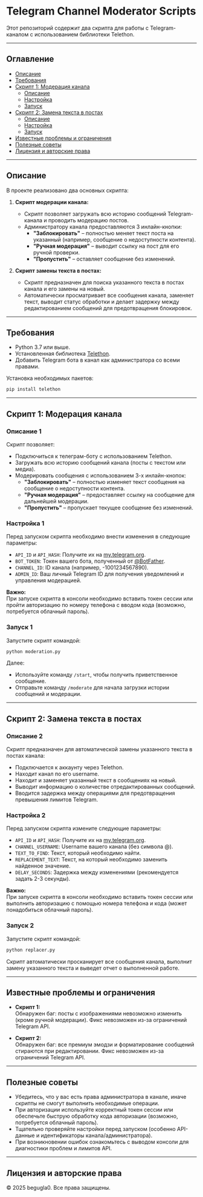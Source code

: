 # Telegram Channel Moderator Scripts

Этот репозиторий содержит два скрипта для работы с Telegram-каналом с использованием библиотеки Telethon.

---

## Оглавление

- [Описание](#описание)
- [Требования](#требования)
- [Скрипт 1: Модерация канала](#скрипт-1-модерация-канала)
  - [Описание](#описание-1)
  - [Настройка](#настройка-1)
  - [Запуск](#запуск-1)
- [Скрипт 2: Замена текста в постах](#скрипт-2-замена-текста-в-постах)
  - [Описание](#описание-2)
  - [Настройка](#настройка-2)
  - [Запуск](#запуск-2)
- [Известные проблемы и ограничения](#известные-проблемы-и-ограничения)
- [Полезные советы](#полезные-советы)
- [Лицензия и авторские права](#лицензия-и-авторские-права)

---

## Описание

В проекте реализовано два основных скрипта:

1. **Скрипт модерации канала:**
   - Скрипт позволяет загружать всю историю сообщений Telegram-канала и проводить модерацию постов.
   - Администратору канала предоставляются 3 инлайн-кнопки:
     - **"Заблокировать"** – полностью меняет текст поста на указанный (например, сообщение о недоступности контента).
     - **"Ручная модерация"** – выводит ссылку на пост для его ручной проверки.
     - **"Пропустить"** – оставляет сообщение без изменений.

2. **Скрипт замены текста в постах:**
   - Скрипт предназначен для поиска указанного текста в постах канала и его замены на новый.
   - Автоматически просматривает все сообщения канала, заменяет текст, выводит статус обработки и делает задержку между редактированием сообщений для предотвращения блокировок.

---

## Требования

- Python 3.7 или выше.
- Установленная библиотека [Telethon](https://github.com/LonamiWebs/Telethon).
- Добавить Telegram бота в канал как администратора со всеми правами.

Установка необходимых пакетов:

```bash
pip install telethon
```

---

## Скрипт 1: Модерация канала

### Описание 1

Скрипт позволяет:

- Подключиться к телеграм-боту с использованием Telethon.
- Загружать всю историю сообщений канала (посты с текстом или медиа).
- Модерировать сообщения с использованием 3-х инлайн-кнопок:
  - **"Заблокировать"** – полностью изменяет текст сообщения на сообщение о недоступности контента.
  - **"Ручная модерация"** – предоставляет ссылку на сообщение для дальнейшей модерации.
  - **"Пропустить"** – пропускает текущее сообщение без изменений.

### Настройка 1

Перед запуском скрипта необходимо внести изменения в следующие параметры:

- `API_ID` и `API_HASH`: Получите их на [my.telegram.org](https://my.telegram.org).
- `BOT_TOKEN`: Токен вашего бота, полученный от [@BotFather](https://t.me/BotFather).
- `CHANNEL_ID`: ID канала (например, -1001234567890).
- `ADMIN_ID`: Ваш личный Telegram ID для получения уведомлений и управления модерацией.

**Важно:**  
При запуске скрипта в консоли необходимо вставить токен сессии или пройти авторизацию по номеру телефона с вводом кода (возможно, потребуется облачный пароль).

### Запуск 1

Запустите скрипт командой:

```bash
python moderation.py
```

Далее:

- Используйте команду `/start`, чтобы получить приветственное сообщение.
- Отправьте команду `/moderate` для начала загрузки истории сообщений и модерации.

---

## Скрипт 2: Замена текста в постах

### Описание 2

Скрипт предназначен для автоматической замены указанного текста в постах канала:

- Подключается к аккаунту через Telethon.
- Находит канал по его username.
- Находит и заменяет указанный текст в сообщениях на новый.
- Выводит информацию о количестве отредактированных сообщений.
- Вводится задержка между операциями для предотвращения превышения лимитов Telegram.

### Настройка 2

Перед запуском скрипта измените следующие параметры:

- `API_ID` и `API_HASH`: Получите их на [my.telegram.org](https://my.telegram.org).
- `CHANNEL_USERNAME`: Username вашего канала (без символа @).
- `TEXT_TO_FIND`: Текст, который необходимо найти.
- `REPLACEMENT_TEXT`: Текст, на который необходимо заменить найденное значение.
- `DELAY_SECONDS`: Задержка между изменениями (рекомендуется задать 2-3 секунды).

**Важно:**  
При запуске скрипта в консоли необходимо вставить токен сессии или выполнить авторизацию с помощью номера телефона и кода (может понадобиться облачный пароль).

### Запуск 2

Запустите скрипт командой:

```bash
python replacer.py
```

Скрипт автоматически просканирует все сообщения канала, выполнит замену указанного текста и выведет отчет о выполненной работе.

---

## Известные проблемы и ограничения

- **Скрипт 1:**  
  Обнаружен баг: посты с изображениями невозможно изменить (кроме ручной модерации). Фикс невозможен из-за ограничений Telegram API.

- **Скрипт 2:**  
  Обнаружен баг: все премиум эмодзи и форматирование сообщений стираются при редактировании. Фикс невозможен из-за ограничений Telegram API.

---

## Полезные советы

- Убедитесь, что у вас есть права администратора в канале, иначе скрипты не смогут выполнить необходимые операции.
- При авторизации используйте корректный токен сессии или обеспечьте быструю обработку кода авторизации (возможно, потребуется облачный пароль).
- Тщательно проверяйте настройки перед запуском (особенно API-данные и идентификаторы канала/администратора).
- При возникновении ошибок ознакомьтесь с выводом консоли для диагностики проблем и лимитов API.

---

## Лицензия и авторские права

© 2025 begugla0. Все права защищены.

